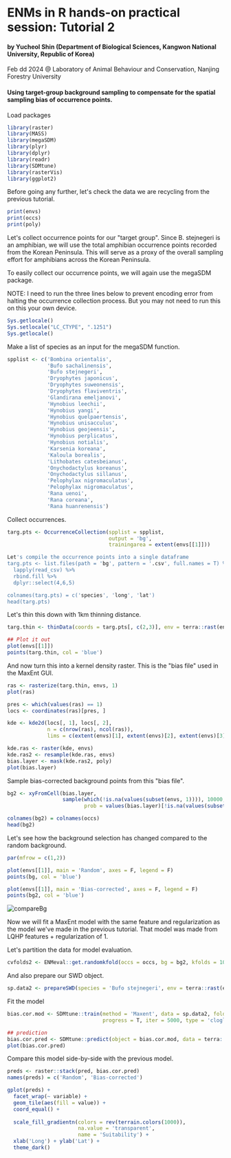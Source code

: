 # ENMs in R hands-on practical session: Tutorial 2
#### by Yucheol Shin (Department of Biological Sciences, Kangwon National University, Republic of Korea)
Feb dd 2024
@ Laboratory of Animal Behaviour and Conservation, Nanjing Forestry University

#### Using target-group background sampling to compensate for the spatial sampling bias of occurrence points.

Load packages
```r
library(raster)
library(MASS)
library(megaSDM)
library(plyr)
library(dplyr)
library(readr)
library(SDMtune)
library(rasterVis)
library(ggplot2)
```

Before going any further, let's check the data we are recycling from the previous tutorial.
```r
print(envs)
print(occs)
print(poly)
```

Let's collect occurrence points for our "target group". Since B. stejnegeri is an amphibian, we will use the total amphibian occurrence points recorded from the Korean Peninsula. This will serve as a proxy of the overall sampling effort for amphibians across the Korean Peninsula.

To easily collect our occurrence points, we will again use the megaSDM package.

NOTE: I need to run the three lines below to prevent encoding error from halting the occurrence collection process. But you may not need to run this on this your own device. 
```r
Sys.getlocale()
Sys.setlocale("LC_CTYPE", ".1251")
Sys.getlocale()
```

Make a list of species as an input for the megaSDM function.
```r
spplist <- c('Bombina orientalis', 
             'Bufo sachalinensis',
             'Bufo stejnegeri',
             'Dryophytes japonicus',
             'Dryophytes suweonensis',
             'Dryophytes flaviventris',
             'Glandirana emeljanovi',
             'Hynobius leechii',
             'Hynobius yangi',
             'Hynobius quelpaertensis',
             'Hynobius unisacculus',
             'Hynobius geojeensis',
             'Hynobius perplicatus',
             'Hynobius notialis',
             'Karsenia koreana',
             'Kaloula borealis',
             'Lithobates catesbeianus',
             'Onychodactylus koreanus',
             'Onychodactylus sillanus',
             'Pelophylax nigromaculatus',
             'Pelophylax nigromaculatus',
             'Rana uenoi',
             'Rana coreana',
             'Rana huanrenensis')
```

Collect occurrences.
```r
targ.pts <- OccurrenceCollection(spplist = spplist,
                                 output = 'bg',
                                 trainingarea = extent(envs[[1]]))

Let's compile the occurrence points into a single dataframe
targ.pts <- list.files(path = 'bg', pattern = '.csv', full.names = T) %>%
  lapply(read_csv) %>%
  rbind.fill %>%
  dplyr::select(4,6,5)

colnames(targ.pts) = c('species', 'long', 'lat')
head(targ.pts)
```

Let's thin this down with 1km thinning distance.
```r
targ.thin <- thinData(coords = targ.pts[, c(2,3)], env = terra::rast(envs[[1]]), x = 'long', y = 'lat', verbose = T, progress = T)

## Plot it out
plot(envs[[1]])
points(targ.thin, col = 'blue')
```

And now turn this into a kernel density raster. This is the "bias file" used in the MaxEnt GUI.
```r
ras <- rasterize(targ.thin, envs, 1)
plot(ras)

pres <- which(values(ras) == 1)
locs <- coordinates(ras)[pres, ]

kde <- kde2d(locs[, 1], locs[, 2],
             n = c(nrow(ras), ncol(ras)),
             lims = c(extent(envs)[1], extent(envs)[2], extent(envs)[3], extent(envs)[4]))

kde.ras <- raster(kde, envs)
kde.ras2 <- resample(kde.ras, envs)
bias.layer <- mask(kde.ras2, poly)
plot(bias.layer)
```

Sample bias-corrected background points from this "bias file".
```r
bg2 <- xyFromCell(bias.layer,
                  sample(which(!is.na(values(subset(envs, 1)))), 10000,
                         prob = values(bias.layer)[!is.na(values(subset(envs, 1)))])) %>% as.data.frame()

colnames(bg2) = colnames(occs)
head(bg2)
```

Let's see how the background selection has changed compared to the random background.
```r
par(mfrow = c(1,2))

plot(envs[[1]], main = 'Random', axes = F, legend = F)
points(bg, col = 'blue')

plot(envs[[1]], main = 'Bias-corrected', axes = F, legend = F)
points(bg2, col = 'blue')
```
![compareBg](https://github.com/yucheols/ENMs_In_R/assets/85914125/bd9d129c-0661-4615-b6fb-6d926fae4982)




Now we will fit a MaxEnt model with the same feature and regularization as the model we've made in the previous tutorial. That model was made from LQHP features + regularization of 1.

Let's partition the data for model evaluation.

```r
cvfolds2 <- ENMeval::get.randomkfold(occs = occs, bg = bg2, kfolds = 10)
```

And also prepare our SWD object.
```r
sp.data2 <- prepareSWD(species = 'Bufo stejnegeri', env = terra::rast(envs), p = occs, a = bg2, verbose = T)
```

Fit the model
```r
bias.cor.mod <- SDMtune::train(method = 'Maxent', data = sp.data2, folds = cvfolds2, fc = 'lqhp', reg = 1.0,
                               progress = T, iter = 5000, type = 'cloglog')

## prediction
bias.cor.pred <- SDMtune::predict(object = bias.cor.mod, data = terra::rast(envs), type = 'cloglog', clamp = T, progress = T) %>% raster()
plot(bias.cor.pred)
```

Compare this model side-by-side with the previous model.
```r
preds <- raster::stack(pred, bias.cor.pred)
names(preds) = c('Random', 'Bias-corrected')

gplot(preds) +
  facet_wrap(~ variable) +
  geom_tile(aes(fill = value)) +
  coord_equal() +
  
  scale_fill_gradientn(colors = rev(terrain.colors(1000)),
                       na.value = 'transparent',
                       name = 'Suitability') +
  xlab('Long') + ylab('Lat') +
  theme_dark()
```
